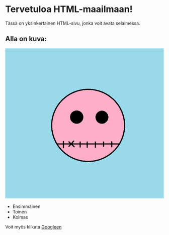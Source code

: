 # Tervetuloa HTML-maailmaan!

Tässä on yksinkertainen HTML-sivu, jonka voit avata selaimessa.

## Alla on kuva:

![kuva esimerkki](kuva.png)

- Ensimmäinen
- Toinen
- Kolmas

Voit myös klikata [Googleen](https://www.google.com)

